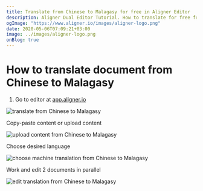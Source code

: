 ```yaml
---
title: Translate from Chinese to Malagasy for free in Aligner Editor
description: Aligner Dual Editor Tutorial. How to translate for free from Chinese to Malagasy. Aligner is multilingual document management platform. 
ogImage: "https://www.aligner.io/images/aligner-logo.png"
date: 2020-05-06T07:09:21+03:00
image: ../images/aligner-logo.png
onBlog: true
---
```


# How to translate document from Chinese to Malagasy

1. Go to editor at [app.aligner.io](https://app.aligner.io "Aligner App web page")

![translate from Chinese to Malagasy](../aligner-blank-editor.png "translate from Chinese to Malagasy")

Copy-paste content or upload content

![upload content from Chinese to Malagasy](../aligner-uploaded-document.png "upload content from Chinese to Malagasy")

Choose desired language

![choose machine translation from Chinese to Malagasy](../aligner-language-dropdown.png "choose machine translation from Chinese to Malagasy")

Work and edit 2 documents in parallel

![edit translation from Chinese to Malagasy](../aligner-double-sitded-editor.png "edit translation from Chinese to Malagasy")

